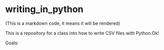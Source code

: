 # writing_in_python
(This is a markdown code, it means it will be rendered)

This is a repository for a class into how to write CSV files with Python.Ok!

Goals:
